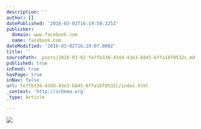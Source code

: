 ```yaml
---
description: ''
author: []
datePublished: '2016-03-02T16:19:50.325Z'
publisher:
  domain: www.facebook.com
  name: facebook.com
dateModified: '2016-03-02T16:19:07.000Z'
title: ''
sourcePath: _posts/2016-03-02-fe7fb336-43dd-43e3-b845-6ffa16f0532c.md
published: true
inFeed: true
hasPage: true
inNav: false
url: fe7fb336-43dd-43e3-b845-6ffa16f0532c/index.html
_context: 'http://schema.org'
_type: Article

---
```

![](https://scontent-dfw1-1.xx.fbcdn.net/hphotos-xta1/v/t1.0-9/11947689_970191619710513_2096071359801498241_n.png?_nc_eui=ARgKtwBDLU5cdBgUpU1CuNeoEjh1yBmGSbKhfb8pGxXGMhd5InILqA&oh=24dd7c87864c59a2393222191368a71c&oe=579771A7)